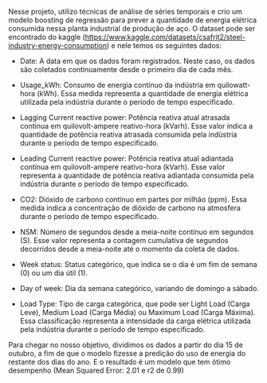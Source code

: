 Nesse projeto, utilizo técnicas de análise de séries temporais e crio um modelo boosting de regressão para
prever a quantidade de energia elétrica consumida nessa planta industrial de produção de aço.
O dataset pode ser encontrado do kaggle (https://www.kaggle.com/datasets/csafrit2/steel-industry-energy-consumption) e nele temos 
os seguintes dados:

- Date: A data em que os dados foram registrados. Neste caso, os dados são coletados continuamente desde o primeiro dia de cada mês.

- Usage_kWh: Consumo de energia contínuo da indústria em quilowatt-hora (kWh). Essa medida representa a quantidade de energia elétrica utilizada pela indústria durante o período de tempo especificado.

- Lagging Current reactive power: Potência reativa atual atrasada contínua em quilovolt-ampere reativo-hora (kVarh). Esse valor indica a quantidade de potência reativa atrasada consumida pela indústria durante o período de tempo especificado.

- Leading Current reactive power: Potência reativa atual adiantada contínua em quilovolt-ampere reativo-hora (kVarh). Esse valor representa a quantidade de potência reativa adiantada consumida pela indústria durante o período de tempo especificado.

- CO2: Dióxido de carbono contínuo em partes por milhão (ppm). Essa medida indica a concentração de dióxido de carbono na atmosfera durante o período de tempo especificado.

- NSM: Número de segundos desde a meia-noite contínuo em segundos (S). Esse valor representa a contagem cumulativa de segundos decorridos desde a meia-noite até o momento da coleta de dados.

- Week status: Status categórico, que indica se o dia é um fim de semana (0) ou um dia útil (1).

- Day of week: Dia da semana categórico, variando de domingo a sábado.

- Load Type: Tipo de carga categórica, que pode ser Light Load (Carga Leve), Medium Load (Carga Média) ou Maximum Load (Carga Máxima). Essa classificação representa a intensidade da carga elétrica utilizada pela indústria durante o período de tempo especificado.


Para chegar no nosso objetivo, dividimos os dados a partir do dia 15 de outubro, a fim de que o modelo fizesse a predição do uso de energia do restante dos dias do ano. 
E o resultado é um modelo que tem ótimo desempenho (Mean Squared Error: 2.01 e r2 de 0.99)
